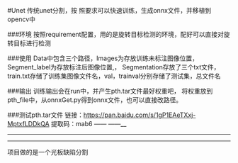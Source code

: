#Unet
传统unet分割，按 照要求可以快速训练，生成onnx文件，并移植到opencv中

###环境
按照requirement配置，用的是旋转目标检测的环境，配好可以直接对旋转目标进行检测

###使用
Data中包含三个路径，Images为存放训练未标注图像位置，Segment_label为存放标注后图像位置,，
Segmentation存放了三个txt文件，train.txt存储了训练集图像文件名，val，trainval分别存储了测试集，总文件名

###输出
训练输出会在run中，并产生pth.tar文件最好权重吧，
将权重放到pth_file中，从onnxGet.py得到onnx文件，也可以直接改路径。

###测试pth.tar文件
链接：https://pan.baidu.com/s/1gP1EAeTXxj-MptxfLDDkQA 
提取码：mab6
——
——__
____________
__________________





项目做的是一个光板缺陷分割

